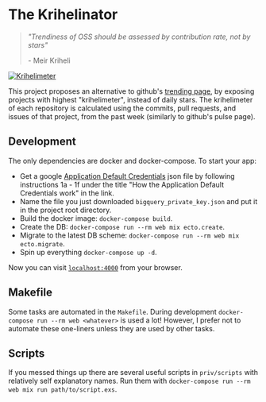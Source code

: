# The Krihelinator

> *"Trendiness of OSS should be assessed by contribution rate, not by stars"*
>
> \- Meir Kriheli

[![Krihelimeter](http://krihelinator.xyz/badge/Nagasaki45/krihelinator)](http://krihelinator.xyz)

This project proposes an alternative to github's [trending page](http://github.com/trending), by exposing projects with highest "krihelimeter", instead of daily stars. The krihelimeter of each repository is calculated using the commits, pull requests, and issues of that project, from the past week (similarly to github's pulse page).

## Development

The only dependencies are docker and docker-compose. To start your app:

  * Get a google [Application Default Credentials](https://developers.google.com/identity/protocols/application-default-credentials) json file by following instructions 1a - 1f under the title "How the Application Default Credentials work" in the link.
  * Name the file you just downloaded `bigquery_private_key.json` and put it in the project root directory.
  * Build the docker image: `docker-compose build`.
  * Create the DB: `docker-compose run --rm web mix ecto.create`.
  * Migrate to the latest DB scheme: `docker-compose run --rm web mix ecto.migrate`.
  * Spin up everything `docker-compose up -d`.

Now you can visit [`localhost:4000`](http://localhost:4000) from your browser.

## Makefile

Some tasks are automated in the `Makefile`. During development `docker-compose run --rm web <whatever>` is used a lot! However, I prefer not to automate these one-liners unless they are used by other tasks.

## Scripts

If you messed things up there are several useful scripts in `priv/scripts` with relatively self explanatory names. Run them with `docker-compose run --rm web mix run path/to/script.exs`.
